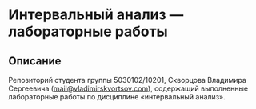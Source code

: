 # Интервальный анализ — лабораторные работы

## Описание

Репозиторий студента группы 5030102/10201, Скворцова Владимира Сергеевича (mail@vladimirskvortsov.com), содержащий выполненные лабораторные работы по дисциплине «интервальный анализ».
